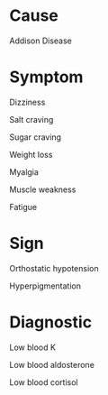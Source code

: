 
# Cause

Addison Disease

# Symptom

Dizziness

Salt craving

Sugar craving

Weight loss

Myalgia

Muscle weakness

Fatigue

# Sign

Orthostatic hypotension

Hyperpigmentation

# Diagnostic

Low blood K

Low blood aldosterone

Low blood cortisol
